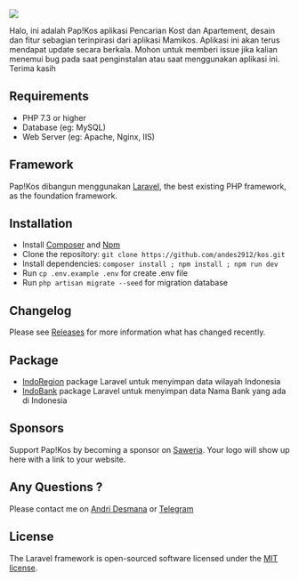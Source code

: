 <img src="https://github.com/andes2912/kos/blob/master/public/assets/images/logo/backup-logo.png?raw=true?sanitize=true&raw=true" />

<p>Halo, ini adalah Pap!Kos aplikasi Pencarian Kost dan Apartement, desain dan fitur sebagian terinpirasi dari aplikasi Mamikos.  Aplikasi ini akan terus mendapat update secara berkala. Mohon untuk memberi issue jika kalian menemui bug pada saat penginstalan atau saat menggunakan aplikasi ini. Terima kasih <br/>
    
## Requirements

* PHP 7.3 or higher
* Database (eg: MySQL)
* Web Server (eg: Apache, Nginx, IIS)
    
## Framework

Pap!Kos dibangun menggunakan [Laravel](http://laravel.com), the best existing PHP framework, as the foundation framework.

## Installation

* Install [Composer](https://getcomposer.org/download) and [Npm](https://nodejs.org/en/download)
* Clone the repository: `git clone https://github.com/andes2912/kos.git`
* Install dependencies: `composer install ; npm install ; npm run dev`
* Run `cp .env.example .env` for create .env file
* Run `php artisan migrate --seed` for migration database

## Changelog

Please see [Releases](../../releases) for more information what has changed recently.
    
## Package
* [IndoRegion](https://github.com/azishapidin/indoregion) package Laravel untuk menyimpan data wilayah Indonesia
* [IndoBank](https://github.com/andes2912/indobank) package Laravel untuk menyimpan data Nama Bank yang ada di Indonesia
    
## Sponsors

Support Pap!Kos by becoming a sponsor on [Saweria](https://saweria.co/andes2912). Your logo will show up here with a link to your website.

## Any Questions ?
 
Please contact me on [Andri Desmana](mailto:andridesmana29@outlook.com?subject=[GitHub]%20Questesion%20Pap!Kos) or [Telegram](https://t.me/andridesmana)
    
## License

The Laravel framework is open-sourced software licensed under the [MIT license](https://opensource.org/licenses/MIT).

